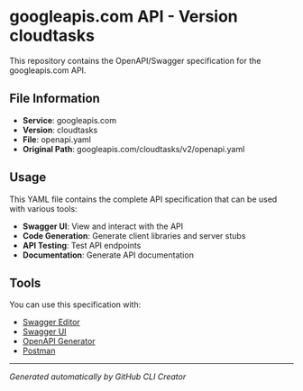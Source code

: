 # googleapis.com API - Version cloudtasks

This repository contains the OpenAPI/Swagger specification for the googleapis.com API.

## File Information

- **Service**: googleapis.com
- **Version**: cloudtasks
- **File**: openapi.yaml
- **Original Path**: googleapis.com/cloudtasks/v2/openapi.yaml

## Usage

This YAML file contains the complete API specification that can be used with various tools:

- **Swagger UI**: View and interact with the API
- **Code Generation**: Generate client libraries and server stubs
- **API Testing**: Test API endpoints
- **Documentation**: Generate API documentation

## Tools

You can use this specification with:

- [Swagger Editor](https://editor.swagger.io/)
- [Swagger UI](https://swagger.io/tools/swagger-ui/)
- [OpenAPI Generator](https://openapi-generator.tech/)
- [Postman](https://www.postman.com/)

---

*Generated automatically by GitHub CLI Creator*
